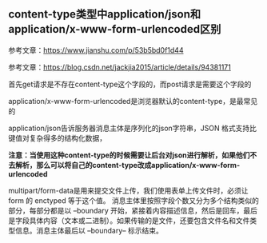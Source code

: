 ## content-type类型中application/json和application/x-www-form-urlencoded区别

参考文章：https://www.jianshu.com/p/53b5bd0f1d44

参考文章：https://blog.csdn.net/jackjia2015/article/details/94381171



首先get请求是不存在content-type这个字段的，而post请求是需要这个字段的



application/x-www-form-urlencoded是浏览器默认的content-type，是最常见的

application/json告诉服务器消息主体是序列化的json字符串，JSON 格式支持比键值对复杂得多的结构化数据，

**注意：当使用这种content-type的时候需要让后台对json进行解析，如果他们不去解析，那么可以将自己的content-type改成application/x-www-form-urlencoded**

multipart/form-data是用来提交文件上传，我们使用表单上传文件时，必须让 form 的 enctyped 等于这个值。
消息主体里按照字段个数又分为多个结构类似的部分，每部分都是以 –boundary 开始，紧接着内容描述信息，然后是回车，最后是字段具体内容（文本或二进制）。如果传输的是文件，还要包含文件名和文件类型信息。消息主体最后以 –boundary– 标示结束。

